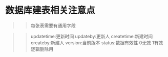 # 数据库建表相关注意点
>> 每张表需要有通用字段

>> updatetime:更新时间
>> updateby:更新人
>> createtime:新建时间
>> createby:新建人
>> version:当前版本
>> status:数据有效性 0无效 1有效 逻辑删除用